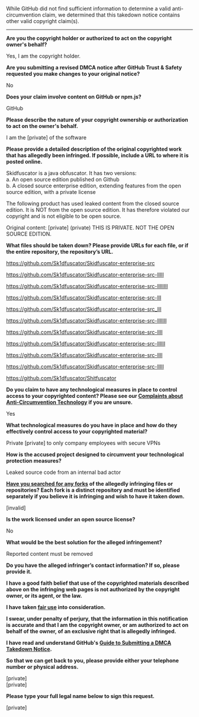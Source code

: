 While GitHub did not find sufficient information to determine a valid anti-circumvention claim, we determined that this takedown notice contains other valid copyright claim(s).

---

**Are you the copyright holder or authorized to act on the copyright owner's behalf?**

Yes, I am the copyright holder.

**Are you submitting a revised DMCA notice after GitHub Trust & Safety requested you make changes to your original notice?**

No

**Does your claim involve content on GitHub or npm.js?**

GitHub

**Please describe the nature of your copyright ownership or authorization to act on the owner's behalf.**

I am the [private] of the software

**Please provide a detailed description of the original copyrighted work that has allegedly been infringed. If possible, include a URL to where it is posted online.**

Skidfuscator is a java obfuscator. It has two versions:  
a. An open source edition published on Github  
b. A closed source enterprise edition, extending features from the open source edition, with a private license  

The following product has used leaked content from the closed source edition. It is NOT from the open source edition. It has therefore violated our copyright and is not eligible to be open source.

Original content: [private] (private) THIS IS PRIVATE. NOT THE OPEN SOURCE EDITION. 



**What files should be taken down? Please provide URLs for each file, or if the entire repository, the repository’s URL.**

https://github.com/Sk1dfuscator/Skidfuscator-enterprise-src

https://github.com/Sk1dfuscator/Skidfuscator-enterprise-src-IlIIl

https://github.com/Sk1dfuscator/Skidfuscator-enterprise-src-IlIIlIIl

https://github.com/Sk1dfuscator/Skidfuscator-enterprise-src-IlI

https://github.com/Sk1dfuscator/Skidfuscator-enterprise-src_IlI

https://github.com/Sk1dfuscator/Skidfuscator-enterprise-src-IlIIlII

https://github.com/Sk1dfuscator/Skidfuscator-enterprise-src-IlII

https://github.com/Sk1dfuscator/Skidfuscator-enterprise-src-IlIIlI

https://github.com/Sk1dfuscator/Skidfuscator-enterprise-src-IlIl

https://github.com/Sk1dfuscator/Skidfuscator-enterprise-src-IlIlI

https://github.com/Sk1dfuscator/Shitfuscator

**Do you claim to have any technological measures in place to control access to your copyrighted content? Please see our <a href="https://docs.github.com/articles/guide-to-submitting-a-dmca-takedown-notice#complaints-about-anti-circumvention-technology">Complaints about Anti-Circumvention Technology</a> if you are unsure.**

Yes

**What technological measures do you have in place and how do they effectively control access to your copyrighted material?**

Private [private] to only company employees with secure VPNs

**How is the accused project designed to circumvent your technological protection measures?**

Leaked source code from an internal bad actor

**<a href="https://docs.github.com/articles/dmca-takedown-policy#b-what-about-forks-or-whats-a-fork">Have you searched for any forks</a> of the allegedly infringing files or repositories? Each fork is a distinct repository and must be identified separately if you believe it is infringing and wish to have it taken down.**

[invalid]

**Is the work licensed under an open source license?**

No

**What would be the best solution for the alleged infringement?**

Reported content must be removed

**Do you have the alleged infringer’s contact information? If so, please provide it.**

**I have a good faith belief that use of the copyrighted materials described above on the infringing web pages is not authorized by the copyright owner, or its agent, or the law.**

**I have taken <a href="https://www.lumendatabase.org/topics/22">fair use</a> into consideration.**

**I swear, under penalty of perjury, that the information in this notification is accurate and that I am the copyright owner, or am authorized to act on behalf of the owner, of an exclusive right that is allegedly infringed.**

**I have read and understand GitHub's <a href="https://docs.github.com/articles/guide-to-submitting-a-dmca-takedown-notice/">Guide to Submitting a DMCA Takedown Notice</a>.**

**So that we can get back to you, please provide either your telephone number or physical address.**

[private]  
[private]  

**Please type your full legal name below to sign this request.**

[private]  
